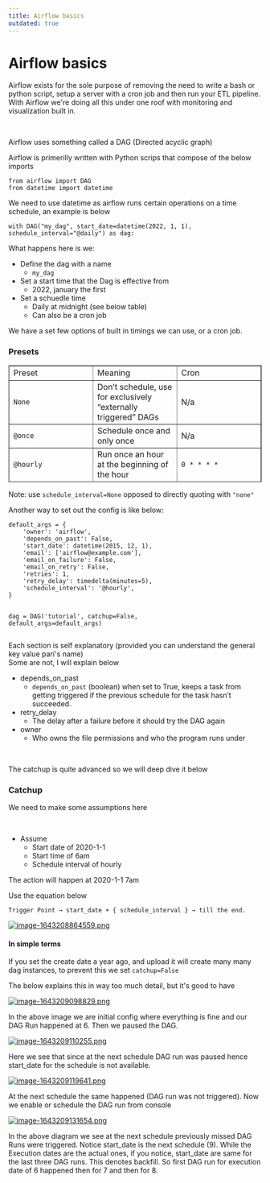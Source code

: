 ```yaml
---
title: Airflow basics
outdated: true
---
```

# Airflow basics

<p id="bkmrk-airflow-exists-for-t">Airflow exists for the sole purpose of removing the need to write a bash or python script, setup a server with a cron job and then run your ETL pipeline. With Airflow we're doing all this under one roof with monitoring and visualization built in.</p>
<p id="bkmrk-%C2%A0"> </p>
<p id="bkmrk-airflow-uses-somethi">Airflow uses something called a DAG (Directed acyclic graph) </p>
<p id="bkmrk-airflow-is-primerill">Airflow is primerilly written with Python scrips that compose of the below imports </p>
<pre id="bkmrk-from-airflow-import-"><code class="language-Python">from airflow import DAG
from datetime import datetime</code></pre>
<p id="bkmrk-we-need-to-use-datet">We need to use datetime as airflow runs certain operations on a time schedule, an example is below</p>
<pre id="bkmrk-with-dag%28%22my_dag%22%2C-s"><code class="language-Python">with DAG("my_dag", start_date=datetime(2022, 1, 1), schedule_interval="@daily") as dag:</code></pre>
<p id="bkmrk-what-happens-here-is">What happens here is we:</p>
<ul id="bkmrk-define-the-dag-with-">
<li>Define the dag with a name
<ul>
<li><code>my_dag</code></li>
</ul>
</li>
<li>Set a start time that the Dag is effective from
<ul>
<li>2022, january the first</li>
</ul>
</li>
<li>Set a schuedle time
<ul>
<li>Daily at midnight (see below table)</li>
<li>Can also be a cron job</li>
</ul>
</li>
</ul>
<p id="bkmrk-we-have-a-set-few-op">We have a set few options of built in timings we can use, or a cron job.</p>
<h3 id="bkmrk-presets">Presets</h3>
<table id="bkmrk-preset-meaning-cron-" style="border-collapse: collapse; width: 100%; height: 232px;" border="1">
<tbody>
<tr style="height: 29px;">
<td style="width: 33.3333%; height: 29px;">Preset</td>
<td style="width: 33.3333%; height: 29px;">Meaning</td>
<td style="width: 33.3333%; height: 29px;">Cron</td>
</tr>
<tr style="height: 29px;">
<td style="width: 33.3333%; height: 29px;"><code>None</code></td>
<td style="width: 33.3333%; height: 29px;">Don’t schedule, use for exclusively “externally triggered” DAGs</td>
<td style="width: 33.3333%; height: 29px;">N/a</td>
</tr>
<tr style="height: 29px;">
<td style="width: 33.3333%; height: 29px;"><code>@once</code></td>
<td style="width: 33.3333%; height: 29px;">Schedule once and only once</td>
<td style="width: 33.3333%; height: 29px;">N/a</td>
</tr>
<tr style="height: 29px;">
<td style="width: 33.3333%; height: 29px;"><code>@hourly</code></td>
<td style="width: 33.3333%; height: 29px;">Run once an hour at the beginning of the hour</td>
<td style="width: 33.3333%;"><code class="docutils literal notranslate"><span class="pre">0</span> <span class="pre">*</span> <span class="pre">*</span> <span class="pre">*</span> <span class="pre">*</span></code></td>
</tr>
<tr style="height: 29px;">
<td style="width: 33.3333%; height: 29px;"><code>@daily</code></td>
<td style="width: 33.3333%;">Run once a day at midnight</td>
<td style="width: 33.3333%;"><code class="docutils literal notranslate"><span class="pre">0</span> <span class="pre">0</span> <span class="pre">*</span> <span class="pre">*</span> <span class="pre">*</span></code></td>
</tr>
<tr style="height: 29px;">
<td style="width: 33.3333%; height: 29px;"><code>@weekly</code></td>
<td style="width: 33.3333%;">Run once a week at midnight on Sunday morning</td>
<td style="width: 33.3333%;"><code class="docutils literal notranslate"><span class="pre">0</span> <span class="pre">0</span> <span class="pre">*</span> <span class="pre">*</span> <span class="pre">0</span></code></td>
</tr>
<tr style="height: 29px;">
<td style="width: 33.3333%; height: 29px;"><code>@monthly</code></td>
<td style="width: 33.3333%;">Run once a month at midnight of the first day of the month</td>
<td style="width: 33.3333%;"><code class="docutils literal notranslate"><span class="pre">0</span> <span class="pre">0</span> <span class="pre">1</span> <span class="pre">*</span> <span class="pre">*</span></code></td>
</tr>
<tr style="height: 29px;">
<td style="width: 33.3333%; height: 29px;"><code>@yearly</code></td>
<td style="width: 33.3333%;">Run once a year at midnight of January 1</td>
<td style="width: 33.3333%; height: 29px;">
<div>
<table class="docutils" border="1">
<tbody valign="top">
<tr class="row-even">
<td><code class="docutils literal notranslate"><span class="pre">0</span> <span class="pre">0</span> <span class="pre">1</span> <span class="pre">1</span> <span class="pre">*</span></code></td>
</tr>
</tbody>
</table>
</div>
</td>
</tr>
</tbody>
</table>
<p id="bkmrk-note%3A-use-schedule_i">Note: use <code>schedule_interval=None</code> opposed to directly quoting with <code>"none"</code></p>
<p id="bkmrk-another-way-to-set-o">Another way to set out the config is like below:</p>
<pre id="bkmrk-default_args-%3D-%7B-%27ow"><code class="language-Python">default_args = {
    'owner': 'airflow',
    'depends_on_past': False,
    'start_date': datetime(2015, 12, 1),
    'email': ['airflow@example.com'],
    'email_on_failure': False,
    'email_on_retry': False,
    'retries': 1,
    'retry_delay': timedelta(minutes=5),
    'schedule_interval': '@hourly',
}

dag = DAG('tutorial', catchup=False, default_args=default_args)</code></pre>
<p id="bkmrk-each-section-is-self">Each section is self explanatory (provided you can understand the general key value pari's name)<br>Some are not, I will explain below</p>
<ul id="bkmrk-depends_on_past-depe">
<li>depends_on_past
<ul>
<li>
<code>depends_on_past</code> (boolean) when set to True, keeps a task from getting triggered if the previous schedule for the task hasn’t succeeded.</li>
</ul>
</li>
<li>retry_delay
<ul>
<li>The delay after a failure before it should try the DAG again</li>
</ul>
</li>
<li>owner
<ul>
<li>Who owns the file permissions and who the program runs under</li>
</ul>
</li>
</ul>
<p id="bkmrk-%C2%A0-0"> </p>
<p id="bkmrk-the-catchup-is-quite">The catchup is quite advanced so we will deep dive it below</p>
<h3 id="bkmrk-catchup">Catchup</h3>
<p id="bkmrk-we-need-to-make-some">We need to make some assumptions here</p>
<p id="bkmrk-%C2%A0-1"> </p>
<ul id="bkmrk-assume-start-date-of">
<li>Assume
<ul>
<li>Start date of 2020-1-1</li>
<li>Start time of 6am</li>
<li>Schedule interval of hourly</li>
</ul>
</li>
</ul>
<p id="bkmrk-the-action-will-happ">The action will happen at 2020-1-1 7am</p>
<p id="bkmrk-use-the-equation-bel">Use the equation below</p>
<pre id="bkmrk-trigger-point-%E2%86%92-star"><code class="language-Python">Trigger Point → start_date + { schedule_interval } → till the end.</code></pre>
<p id="bkmrk-"><a href="https://bookstack.breadnet.co.uk/uploads/images/gallery/2022-01/iTU5rn2xNXtTTsvD-image-1643208864559.png" target="_blank" rel="noopener"><img src="https://bookstack.breadnet.co.uk/uploads/images/gallery/2022-01/scaled-1680-/iTU5rn2xNXtTTsvD-image-1643208864559.png" alt="image-1643208864559.png"></a></p>
<h4 id="bkmrk-%C2%A0-2">In simple terms</h4>
<p id="bkmrk-if-you-set-the-creat">If you set the create date a year ago, and upload it will create many many dag instances, to prevent this we set <code>catchup=False</code> </p>
<p id="bkmrk-the-below-explains-t">The below explains this in way too much detail, but it's good to have</p>
<p id="bkmrk--0"><a href="https://bookstack.breadnet.co.uk/uploads/images/gallery/2022-01/PULQzUkrTZW7aniq-image-1643209098829.png" target="_blank" rel="noopener"><img src="https://bookstack.breadnet.co.uk/uploads/images/gallery/2022-01/scaled-1680-/PULQzUkrTZW7aniq-image-1643209098829.png" alt="image-1643209098829.png"></a></p>
<p id="bkmrk-in-the-above-image-w" class="hk hl dp hm b hn ho hp hq hr hs ht hu hv hw hx hy hz ia ib ic id ie if ig ih dh em" data-selectable-paragraph="">In the above image we are initial config where everything is fine and our DAG Run happened at 6. Then we paused the DAG.</p>
<p id="bkmrk--1"><a href="" target="_blank" rel="noopener"><img src="https://bookstack.breadnet.co.uk/uploads/images/gallery/2022-01/scaled-1680-/dLOpUfxrWflaGAWU-image-1643209110255.png" alt="image-1643209110255.png"></a></p>
<p id="bkmrk-here-we-see-that-sin" class="hk hl dp hm b hn ho hp hq hr hs ht hu hv hw hx hy hz ia ib ic id ie if ig ih dh em" data-selectable-paragraph="">Here we see that since at the next schedule DAG run was paused hence start_date for the schedule is not available.</p>
<p id="bkmrk--2"><a href="https://bookstack.breadnet.co.uk/uploads/images/gallery/2022-01/wBAPtN6LZ09KCAt7-image-1643209119641.png" target="_blank" rel="noopener"><img src="https://bookstack.breadnet.co.uk/uploads/images/gallery/2022-01/scaled-1680-/wBAPtN6LZ09KCAt7-image-1643209119641.png" alt="image-1643209119641.png"></a></p>
<p id="bkmrk-at-the-next-schedule" class="hk hl dp hm b hn ho hp hq hr hs ht hu hv hw hx hy hz ia ib ic id ie if ig ih dh em" data-selectable-paragraph="">At the next schedule the same happened (DAG run was not triggered). Now we enable or schedule the DAG run from console</p>
<p id="bkmrk--3"><a href="https://bookstack.breadnet.co.uk/uploads/images/gallery/2022-01/pMwlmxAqTVobvGaB-image-1643209131654.png" target="_blank" rel="noopener"><img src="https://bookstack.breadnet.co.uk/uploads/images/gallery/2022-01/scaled-1680-/pMwlmxAqTVobvGaB-image-1643209131654.png" alt="image-1643209131654.png"></a></p>
<p id="bkmrk-in-the-above-diagram" class="hk hl dp hm b hn ho hp hq hr hs ht hu hv hw hx hy hz ia ib ic id ie if ig ih dh em" data-selectable-paragraph="">In the above diagram we see at the next schedule previously missed DAG Runs were triggered. Notice start_date is the next schedule (9). While the Execution dates are the actual ones, if you notice, start_date are same for the last three DAG runs. This denotes backfill. So first DAG run for execution date of 6 happened then for 7 and then for 8.</p>
<p id="bkmrk-%C2%A0-4" class="hk hl dp hm b hn ho hp hq hr hs ht hu hv hw hx hy hz ia ib ic id ie if ig ih dh em" data-selectable-paragraph=""> </p>
<p id="bkmrk-%C2%A0-5" class="hk hl dp hm b hn ho hp hq hr hs ht hu hv hw hx hy hz ia ib ic id ie if ig ih dh em" data-selectable-paragraph=""> </p>
<p id="bkmrk-%C2%A0-6"> </p>